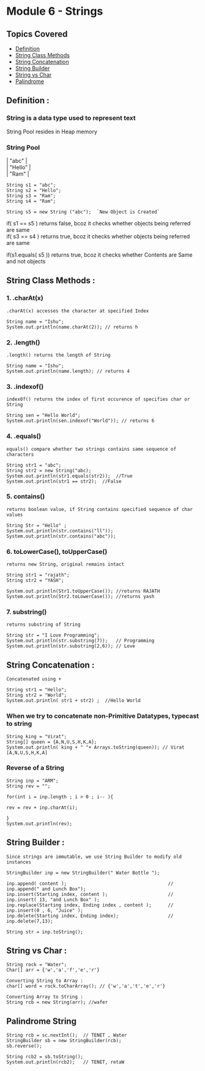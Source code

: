 # Module 6 - Strings

## Topics Covered
- [Definition](#definition)
- [String Class Methods](#string_class)
- [String Concatenation](#string_concatenate)
- [String Builder](#string_builder)
- [String vs Char](#string_char)
- [Palindrome](#palindrome)

<a name="definition"></a>
## Definition : 
### String is a data type used to represent text

String Pool resides in Heap memory

### String Pool

|  "abc"        |    
|  "Hello"      |   
|   "Ram"       | 

    String s1 = "abc";
    String s2 = "Hello";
    String s3 = "Ram";
    String s4 = "Ram";

    String s5 = new String ("abc");  `New Object is Created`

if( s1 == s5 ) returns false, bcoz it checks whether objects being referred are same<br>
if( s3 == s4 ) returns true, bcoz it checks whether objects being referred are same

if(s1.equals( s5 )) returns true, bcoz it checks whether Contents are Same and not objects

<a name="string_class"></a>
## String Class Methods : 

### 1. .charAt(x)
`.charAt(x) accesses the character at specified Index`

    String name = "Ishu";
    System.out.println(name.charAt(2)); // returns h 

### 2. .length()
`.length() returns the length of String`

    String name = "Ishu";
    System.out.println(name.length); // returns 4

### 3. .indexof() 
`index0f() returns the index of first occurence of specifies char or String`

    String sen = "Hello World";
    System.out.println(sen.indexof("World")); // returns 6

### 4. .equals() 
`equals() compare whether two strings contains same sequence of characters`

    String str1 = "abc";
    String str2 = new String("abc);
    System.out.println(str1.equals(str2));  //True
    System.out.println(str1 == str2);  //False

### 5. contains()
`returns boolean value, if String contains specified sequence of char values`

    String Str = "Hello" ;
    System.out.println(str.contains("ll"));
    System.out.println(str.contains("abc"));

### 6. toLowerCase(), toUpperCase()
`returns new String, original remains intact`

    String str1 = "rajath";
    String str2 = "YASH";

    System.out.println(Str1.toUpperCase()); //returns RAJATH
    System.out.println(Str2.toLowerCase()); //returns yash

### 7. substring() 
`returns substring of String`

    String str = "I Love Programming";
    System.out.println(str.substring(7));   // Programming
    System.out.println(str.substring(2,6)); // Love


<a name="string_concatenate"></a>
## String Concatenation : 

`Concatenated using +`

    String str1 = "Hello";
    String str2 = "World";
    System.out.println( str1 + str2) ;  //Hello World

### When we try to concatenate non-Primitive Datatypes, typecast to string

    String king = "Virat";
    String[] queen = {A,N,U,S,H,K,A};
    System.out.println( king + " "+ Arrays.toString(queen)); // Virat [A,N,U,S,H,K,A]

### Reverse of a String

    String inp = "ARM";
    String rev = "";

    for(int i = inp.length ; i > 0 ; i-- ){
    
    rev = rev + inp.charAt(i);

    }
    System.out.println(rev);

<a name="string_builder"></a>
## String Builder :

`Since strings are immutable, we use String Builder to modify old instances`

    StringBuilder inp = new StringBuilder(" Water Bottle ");

    inp.append( content );                                     // inp.append(" and Lunch Box");
    inp.insert(Starting index, content );                      // inp.insert( 13, "and Lunch Box" );
    inp.replace(Starting index, Ending index , content );      // inp.insert(0 , 6, "Juice" );
    inp.delete(Starting index, Ending index);                  // inp.delete(7,13);

    String str = inp.toString();

<a name="string_char"></a>
## String vs Char :

    String rock = "Water";
    Char[] arr = {'w','a','f','e','r'}

    Converting String to Array :
    char[] word = rock.toCharArray(); // {'w','a','t','e','r'}

    Converting Array to String :
    String rcb = new String(arr); //wafer

<a name="palindrome"></a>
## Palindrome String

    String rcb = sc.nextInt();  // TENET , Water
    StringBuilder sb = new StringBuilder(rcb);
    sb.reverse();

    String rcb2 = sb.toString();
    System.out.println(rcb2);   // TENET, retaW